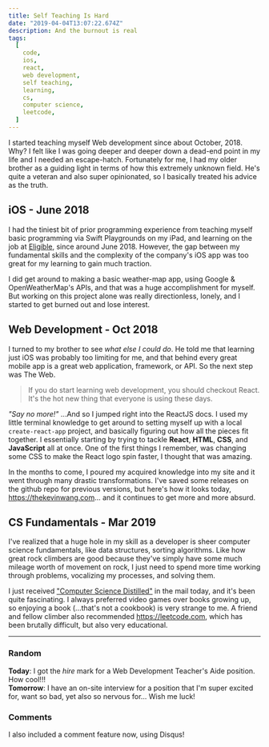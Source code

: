 ```yaml
---
title: Self Teaching Is Hard
date: "2019-04-04T13:07:22.674Z"
description: And the burnout is real
tags:
  [
    code,
    ios,
    react,
    web development,
    self teaching,
    learning,
    cs,
    computer science,
    leetcode,
  ]
---
```


I started teaching myself Web development since about October, 2018. Why? I felt like I was going deeper and deeper down a dead-end point in my life and I needed an escape-hatch. Fortunately for me, I had my older brother as a guiding light in terms of how this extremely unknown field. He's quite a veteran and also super opinionated, so I basically treated his advice as the truth.

## iOS - June 2018

I had the tiniest bit of prior programming experience from teaching myself basic programming via Swift Playgrounds on my iPad, and learning on the job at [Eligible](https://eligible.com), since around June 2018. However, the gap between my fundamental skills and the complexity of the company's iOS app was too great for my learning to gain much traction.

I did get around to making a basic weather-map app, using Google & OpenWeatherMap's APIs, and that was a huge accomplishment for myself. But working on this project alone was really directionless, lonely, and I started to get burned out and lose interest.

## Web Development - Oct 2018

I turned to my brother to see _what else I could do_. He told me that learning just iOS was probably too limiting for me, and that behind every great mobile app is a great web application, framework, or API. So the next step was The Web.

> If you do start learning web development, you should checkout React. It's the hot new thing that everyone is using these days.

_"Say no more!"_ ...And so I jumped right into the ReactJS docs. I used my little terminal knowledge to get around to setting myself up with a local `create-react-app` project, and basically figuring out how all the pieces fit together. I essentially starting by trying to tackle **React**, **HTML**, **CSS**, and **JavaScript** all at once. One of the first things I remember, was changing some CSS to make the React logo spin faster, I thought that was amazing.

In the months to come, I poured my acquired knowledge into my site and it went through many drastic transformations. I've saved some releases on the github repo for previous versions, but here's how it looks today, https://thekevinwang.com... and it continues to get more and more absurd.

## CS Fundamentals - Mar 2019

I've realized that a huge hole in my skill as a developer is sheer computer science fundamentals, like data structures, sorting algorithms. Like how great rock climbers are good because they've simply have some much mileage worth of movement on rock, I just need to spend more time working through problems, vocalizing my processes, and solving them.

I just received ["Computer Science Distilled"](https://www.amazon.com/gp/product/0997316020/ref=as_li_qf_asin_il_tl?ie=UTF8&tag=thekevinwang-20&creative=9325&linkCode=as2&creativeASIN=0997316020&linkId=4b77ba68c0291183e71b35e35e4eb006) in the mail today, and it's been quite fascinating. I always preferred video games over books growing up, so enjoying a book (...that's not a cookbook) is very strange to me. A friend and fellow climber also recommended https://leetcode.com, which has been brutally difficult, but also very educational.

---

### Random

**Today**: I got the _hire_ mark for a Web Development Teacher's Aide position. How cool!!!  
**Tomorrow**: I have an on-site interview for a position that I'm super excited for, want so bad, yet also so nervous for... Wish me luck!

### Comments

I also included a comment feature now, using Disqus!
